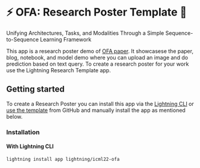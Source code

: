 # ⚡️ OFA: Research Poster Template 🔬

Unifying Architectures, Tasks, and Modalities Through a Simple Sequence-to-Sequence Learning Framework

This app is a research poster demo of [OFA paper](https://arxiv.org/abs/2202.03052). It showcasese the paper, blog, notebook, and model demo where
you can upload an image and do prediction based on text query. To create a research poster for your work use the Lightning Research
Template app.

## Getting started

To create a Research Poster you can install this app via the [Lightning CLI](https://lightning.ai/lightning-docs/) or
[use the template](https://docs.github.com/en/articles/creating-a-repository-from-a-template) from GitHub and
manually install the app as mentioned below.

### Installation

#### With Lightning CLI

`lightning install app lightning/icml22-ofa`
